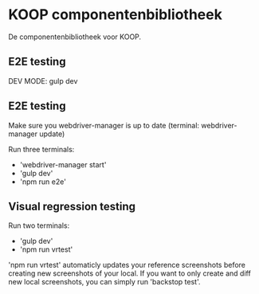 # KOOP componentenbibliotheek

De componentenbibliotheek voor KOOP.

## E2E testing

DEV MODE: gulp dev

## E2E testing

Make sure you webdriver-manager is up to date (terminal: webdriver-manager update)

Run three terminals:
- 'webdriver-manager start'
- 'gulp dev'
- 'npm run e2e'

## Visual regression testing

Run two terminals:
- 'gulp dev'
- 'npm run vrtest'

'npm run vrtest' automaticly updates your reference screenshots before creating new screenshots of your local. If you want to only create and diff new local screenshots, you can simply run 'backstop test'.
